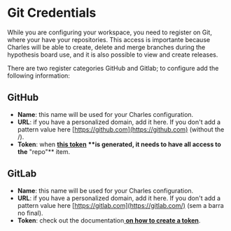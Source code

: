 # Git Credentials

While you are configuring your workspace, you need to register on Git, where your have your repositories. This access is importante because Charles will be able to create, delete and merge branches during the hypothesis board use, and it is also possible to view and create releases.

There are two register categories GitHub and Gitlab; to configure add the following information:

## **GitHub**

* **Name**: this name will be used for your Charles configuration. 
* **URL**: if you have a personalized domain, add it here. If you don't add a pattern value here [https://github.com](https://github.com) \(without the /\).
* **Token**: when [**this token**](https://help.github.com/pt/github/authenticating-to-github/creating-a-personal-access-token-for-the-command-line) **\*\*is generated, it needs to have all access to the** "repo"\*\* item. 

## **GitLab**

* **Name**: this name will be used for your Charles configuration.
* **URL**: if you have a personalized domain, add it here. If you don't add a pattern value here [https://gitlab.com](https://gitlab.com/) \(sem a barra no final\). 
* **Token**: check out the documentation[ **on how to create a token**](https://docs.gitlab.com/ee/api/#personalproject-access-tokens). 

